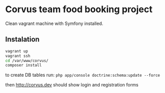 # Corvus team food booking project

Clean vagrant machine with Symfony installed.

## Instalation

```sh
vagrant up
vagrant ssh
cd /var/www/corvus/
composer install

```

to create DB tables run: ```php app/console doctrine:schema:update --force```

then <http://corvus.dev> should show login and registration forms

